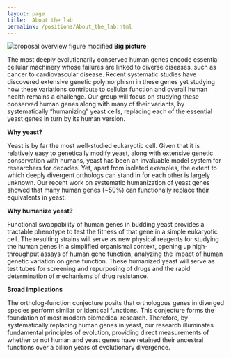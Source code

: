 ```yaml
---
layout: page
title:  About the lab
permalink: /positions/About_the_lab.html
---
```

![proposal overview figure modified](https://user-images.githubusercontent.com/28112083/27199556-12800894-51dc-11e7-9647-b41383d0e0de.jpg)
**Big picture**

The most deeply evolutionarily conserved human genes encode essential cellular machinery whose failures are linked to diverse diseases, such as cancer to cardiovascular disease. Recent systematic studies have discovered extensive genetic polymorphism in these genes yet studying how these variations contribute to cellular function and overall human health remains a challenge. Our group will focus on studying these conserved human genes along with many of their variants, by systematically “humanizing” yeast cells, replacing each of the essential yeast genes in turn by its human version.

**Why yeast?**

Yeast is by far the most well-studied eukaryotic cell. Given that it is relatively easy to genetically modify yeast, along with extensive genetic conservation with humans, yeast has been an invaluable model system for researchers for decades. Yet, apart from isolated examples, the extent to which deeply divergent orthologs can stand in for each other is largely unknown. Our recent work on systematic humanization of yeast genes showed that many human genes (~50%) can functionally replace their equivalents in yeast. 

**Why humanize yeast?**

Functional swappability of human genes in budding yeast provides a tractable phenotype to test the fitness of that gene in a simple eukaryotic cell. The resulting strains will serve as new physical reagents for studying the human genes in a simplified organismal context, opening up high-throughput assays of human gene function, analyzing the impact of human genetic variation on gene function. These humanized yeast will serve as test tubes for screening and repurposing of drugs and the rapid determination of mechanisms of drug resistance. 

**Broad implications**

The ortholog-function conjecture posits that orthologous genes in diverged species perform similar or identical functions. This conjecture forms the foundation of most modern biomedical research. Therefore, by systematically replacing human genes in yeast, our research illuminates fundamental principles of evolution, providing direct measurements of whether or not human and yeast genes have retained their ancestral functions over a billion years of evolutionary divergence.
